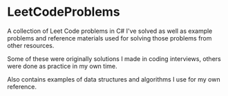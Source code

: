 # LeetCodeProblems
A collection of Leet Code problems in C# I've solved as well as example problems and reference materials used for solving those problems from other resources.

Some of these were originally solutions I made in coding interviews, others were done as practice in my own time. 

Also contains examples of data structures and algorithms I use for my own reference. 
